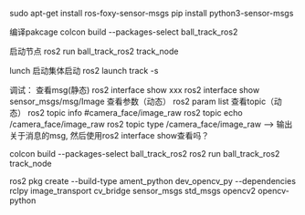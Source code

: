sudo apt-get install ros-foxy-sensor-msgs
pip install python3-sensor-msgs


编译pakcage
colcon build --packages-select ball_track_ros2

启动节点
ros2 run ball_track_ros2 track_node

lunch 启动集体启动
ros2 launch track -s 

调试：
查看msg(静态)
ros2 interface show xxx 
ros2 interface show sensor_msgs/msg/Image
查看参数（动态）
ros2 param list 
查看topic（动态）
ros2 topic info #camera_face/image_raw
ros2 topic echo /camera_face/image_raw
ros2 topic type /camera_face/image_raw --> 输出关于消息的msg, 然后使用ros2 interface show查看吗？


colcon build --packages-select ball_track_ros2
ros2 run ball_track_ros2 track_node


ros2 pkg create --build-type ament_python dev_opencv_py --dependencies rclpy image_transport cv_bridge sensor_msgs std_msgs opencv2
<depend>opencv-python</depend>
